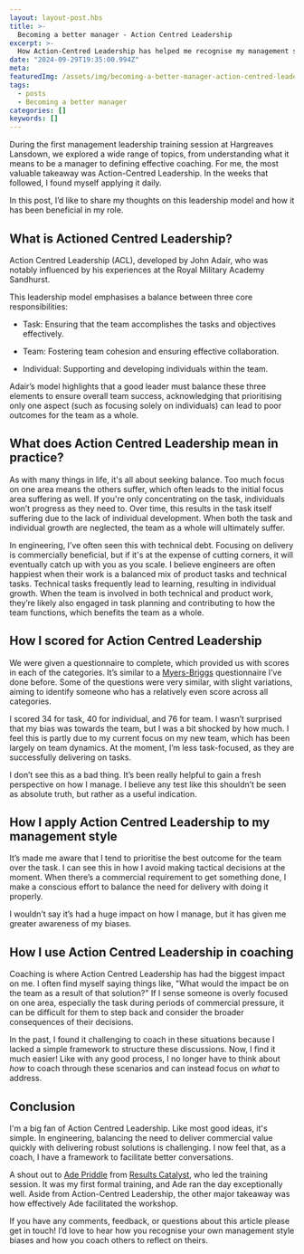 ```yaml
---
layout: layout-post.hbs
title: >-
  Becoming a better manager - Action Centred Leadership
excerpt: >-
  How Action-Centred Leadership has helped me recognise my management style biases and become a crucial tool in my approach to coaching.
date: "2024-09-29T19:35:00.994Z"
meta:
featuredImg: /assets/img/becoming-a-better-manager-action-centred-leadership--featured-img.webp
tags:
  - posts
  - Becoming a better manager
categories: []
keywords: []
---
```


During the first management leadership training session at Hargreaves Lansdown, we explored a wide range of topics, from understanding what it means to be a manager to defining effective coaching. For me, the most valuable takeaway was Action-Centred Leadership. In the weeks that followed, I found myself applying it daily.

In this post, I’d like to share my thoughts on this leadership model and how it has been beneficial in my role.

## What is Actioned Centred Leadership?
Action Centred Leadership (ACL), developed by John Adair, who was notably influenced by his experiences at the Royal Military Academy Sandhurst.

This leadership model emphasises a balance between three core responsibilities:

* Task: Ensuring that the team accomplishes the tasks and objectives effectively.

* Team: Fostering team cohesion and ensuring effective collaboration.

* Individual: Supporting and developing individuals within the team.

Adair’s model highlights that a good leader must balance these three elements to ensure overall team success, acknowledging that prioritising only one aspect (such as focusing solely on individuals) can lead to poor outcomes for the team as a whole.

## What does Action Centred Leadership mean in practice?

As with many things in life, it's all about seeking balance. Too much focus on one area means the others suffer, which often leads to the initial focus area suffering as well. If you're only concentrating on the task, individuals won’t progress as they need to. Over time, this results in the task itself suffering due to the lack of individual development. When both the task and individual growth are neglected, the team as a whole will ultimately suffer.

In engineering, I’ve often seen this with technical debt. Focusing on delivery is commercially beneficial, but if it's at the expense of cutting corners, it will eventually catch up with you as you scale. I believe engineers are often happiest when their work is a balanced mix of product tasks and technical tasks. Technical tasks frequently lead to learning, resulting in individual growth. When the team is involved in both technical and product work, they’re likely also engaged in task planning and contributing to how the team functions, which benefits the team as a whole.


## How I scored for Action Centred Leadership
We were given a questionnaire to complete, which provided us with scores in each of the categories. It’s similar to a [Myers-Briggs](https://www.verywellmind.com/the-myers-briggs-type-indicator-2795583) questionnaire I’ve done before. Some of the questions were very similar, with slight variations, aiming to identify someone who has a relatively even score across all categories.

I scored 34 for task, 40 for individual, and 76 for team. I wasn’t surprised that my bias was towards the team, but I was a bit shocked by how much. I feel this is partly due to my current focus on my new team, which has been largely on team dynamics. At the moment, I’m less task-focused, as they are successfully delivering on tasks.

I don’t see this as a bad thing. It’s been really helpful to gain a fresh perspective on how I manage. I believe any test like this shouldn’t be seen as absolute truth, but rather as a useful indication.


## How I apply Action Centred Leadership to my management style
It’s made me aware that I tend to prioritise the best outcome for the team over the task. I can see this in how I avoid making tactical decisions at the moment. When there’s a commercial requirement to get something done, I make a conscious effort to balance the need for delivery with doing it properly.

I wouldn’t say it’s had a huge impact on how I manage, but it has given me greater awareness of my biases.


## How I use Action Centred Leadership in coaching
Coaching is where Action Centred Leadership has had the biggest impact on me. I often find myself saying things like, "What would the impact be on the team as a result of that solution?" If I sense someone is overly focused on one area, especially the task during periods of commercial pressure, it can be difficult for them to step back and consider the broader consequences of their decisions. 

In the past, I found it challenging to coach in these situations because I lacked a simple framework to structure these discussions. Now, I find it much easier! Like with any good process, I no longer have to think about _how_ to coach through these scenarios and can instead focus on _what_ to address.


## Conclusion
I'm a big fan of Action Centred Leadership. Like most good ideas, it's simple. In engineering, balancing the need to deliver commercial value quickly with delivering robust solutions is challenging. I now feel that, as a coach, I have a framework to facilitate better conversations.

A shout out to [Ade Priddle](https://www.linkedin.com/in/adrianpriddle) from [Results Catalyst](http://www.resultscatalysts.com), who led the training session. It was my first formal training, and Ade ran the day exceptionally well. Aside from Action-Centred Leadership, the other major takeaway was how effectively Ade facilitated the workshop.

If you have any comments, feedback, or questions about this article please get in touch! I’d love to hear how you recognise your own management style biases and how you coach others to reflect on theirs.